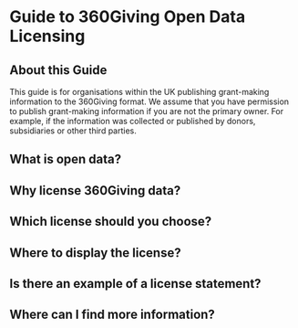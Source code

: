 Guide to 360Giving Open Data Licensing
======================================

About this Guide
-------------
This guide is for organisations within the UK publishing grant-making information to the 360Giving format. We assume that you have permission to publish grant-making information if you are not the primary owner. For example, if the information was collected or published by donors, subsidiaries or other third parties.

What is open data?
-------------

Why license 360Giving data?
-------------

Which license should you choose?
-------------

Where to display the license?
-------------

Is there an example of a license statement?
-------------

Where can I find more information?
-------------
